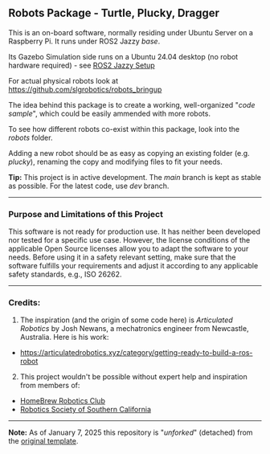 ## Robots Package - Turtle, Plucky, Dragger

This is an on-board software, normally residing under Ubuntu Server on a Raspberry Pi. It runs under ROS2 Jazzy *base*.

Its Gazebo Simulation side runs on a Ubuntu 24.04 desktop (no robot hardware required) - see [ROS2 Jazzy Setup](https://github.com/slgrobotics/robots_bringup/tree/main/Docs/ROS-Jazzy)

For actual physical robots look at https://github.com/slgrobotics/robots_bringup

The idea behind this package is to create a working, well-organized "_code sample_", which could be easily ammended with more robots.

To see how different robots co-exist within this package, look into the _robots_ folder.

Adding a new robot should be as easy as copying an existing folder (e.g. _plucky_), renaming the copy and modifying files to fit your needs.

**Tip:** This project is in active development. The _main_ branch is kept as stable as possible. For the latest code, use _dev_ branch.

-----------------------

### Purpose and Limitations of this Project

This software is not ready for production use. It has neither been developed nor tested for a specific use case. However, the license conditions of the applicable Open Source licenses allow you to adapt the software to your needs. Before using it in a safety relevant setting, make sure that the software fulfills your requirements and adjust it according to any applicable safety standards, e.g., ISO 26262.

-----------------------

### Credits:

1. The inspiration (and the origin of some code here) is _Articulated Robotics_ by Josh Newans, a mechatronics engineer from Newcastle, Australia. Here is his work:
- https://articulatedrobotics.xyz/category/getting-ready-to-build-a-ros-robot

2. This project wouldn't be possible without expert help and inspiration from members of:
- [HomeBrew Robotics Club](https://www.hbrobotics.org/)
- [Robotics Society ​of Southern California](https://www.rssc.org/)

-----------------------

**Note:** As of January 7, 2025 this repository is "_unforked_" (detached) from the [original template](https://github.com/joshnewans/articubot_one).